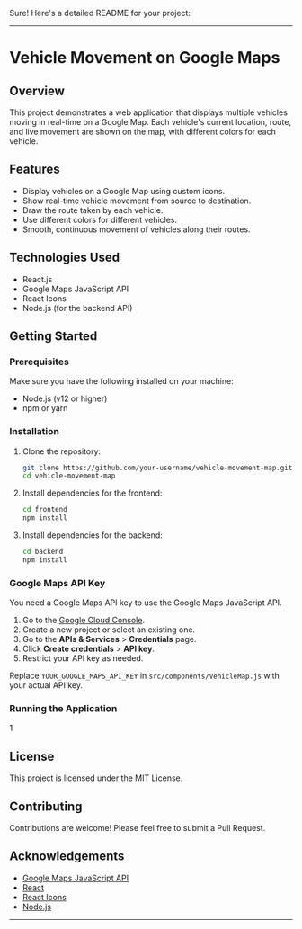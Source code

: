 Sure! Here's a detailed README for your project:

---

# Vehicle Movement on Google Maps

## Overview

This project demonstrates a web application that displays multiple vehicles moving in real-time on a Google Map. Each vehicle's current location, route, and live movement are shown on the map, with different colors for each vehicle.

## Features

- Display vehicles on a Google Map using custom icons.
- Show real-time vehicle movement from source to destination.
- Draw the route taken by each vehicle.
- Use different colors for different vehicles.
- Smooth, continuous movement of vehicles along their routes.

## Technologies Used

- React.js
- Google Maps JavaScript API
- React Icons
- Node.js (for the backend API)

## Getting Started

### Prerequisites

Make sure you have the following installed on your machine:

- Node.js (v12 or higher)
- npm or yarn

### Installation

1. Clone the repository:

    ```sh
    git clone https://github.com/your-username/vehicle-movement-map.git
    cd vehicle-movement-map
    ```

2. Install dependencies for the frontend:

    ```sh
    cd frontend
    npm install
    ```

3. Install dependencies for the backend:

    ```sh
    cd backend
    npm install
    ```

### Google Maps API Key

You need a Google Maps API key to use the Google Maps JavaScript API.

1. Go to the [Google Cloud Console](https://console.cloud.google.com/).
2. Create a new project or select an existing one.
3. Go to the **APIs & Services** > **Credentials** page.
4. Click **Create credentials** > **API key**.
5. Restrict your API key as needed.

Replace `YOUR_GOOGLE_MAPS_API_KEY` in `src/components/VehicleMap.js` with your actual API key.

### Running the Application

1

## License

This project is licensed under the MIT License.

## Contributing

Contributions are welcome! Please feel free to submit a Pull Request.

## Acknowledgements

- [Google Maps JavaScript API](https://developers.google.com/maps/documentation/javascript/tutorial)
- [React](https://reactjs.org/)
- [React Icons](https://react-icons.github.io/react-icons/)
- [Node.js](https://nodejs.org/)

---

